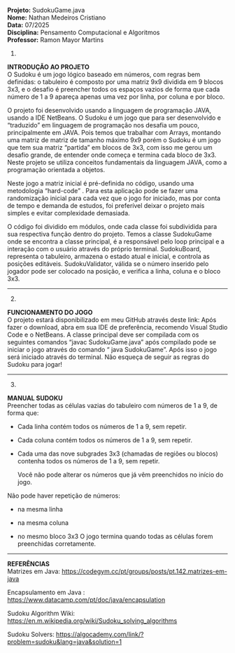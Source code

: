 **Projeto:** SudokuGame.java <br />
**Nome:** Nathan Medeiros Cristiano<br />
**Data:** 07/2025<br />
**Disciplina:** Pensamento Computacional e Algoritmos<br />
**Professor:** Ramon Mayor Martins<br />

1.
**INTRODUÇÃO AO PROJETO** <br /> 
   O Sudoku é um jogo lógico baseado em números, com regras bem definidas: o tabuleiro é composto por uma matriz 9x9 dividida em 9 blocos 3x3, e o desafio é preencher todos os espaços vazios de forma que cada número de 1 a 9 apareça apenas uma vez por linha, por coluna e por bloco.

   O projeto foi desenvolvido usando a linguagem de programação JAVA, usando a IDE NetBeans. O Sudoku é um jogo que para ser desenvolvido e “traduzido” em linguagem de programação nos desafia um pouco, principalmente em JAVA. Pois temos que trabalhar com Arrays, montando uma matriz de matriz de tamanho máximo 9x9 porém o Sudoku é um jogo que tem sua matriz “partida” em blocos de 3x3, com isso me gerou um desafio grande, de entender onde começa e termina cada bloco de 3x3. Neste projeto se utiliza conceitos fundamentais da linguagem JAVA, como a programação orientada a objetos.

   Neste jogo a matriz inicial é pré-definida no código, usando uma metodologia “hard-code” . Para esta aplicação pode se fazer uma randomização inicial para cada vez que o jogo for iniciado, mas por conta de tempo e demanda de estudos, foi preferível deixar o projeto mais simples e evitar complexidade demasiada. 

   O código foi dividido em módulos, onde cada classe foi subdividida para sua respectiva função dentro do projeto. Temos a classe SudokuGame onde se encontra a classe principal, é a responsável  pelo loop principal e a interação com o usuário através do próprio terminal. SudokuBoard, representa o tabuleiro, armazena o estado atual e inicial, e controla as posições editáveis. SudokuValidator, válida se o número inserido pelo jogador pode ser colocado na posição, e verifica a linha, coluna e o bloco 3x3.


---

2.
**FUNCIONAMENTO DO JOGO**<br />
   O projeto estará disponibilizado em meu GitHub através deste link: 
Após fazer o download, abra em sua IDE de preferência, recomendo Visual Studio Code e o NetBeans. A classe principal deve ser compilada com os seguintes comandos “javac SudokuGame.java” após compilado pode se iniciar o jogo através do comando “ java SudokuGame”. Após isso o jogo será iniciado através do terminal. Não esqueça de seguir as regras do Sudoku para jogar!

---

3.
**MANUAL SUDOKU**<br />
   Preencher todas as células vazias do tabuleiro com números de 1 a 9, de forma que:
- Cada linha contém todos os números de 1 a 9, sem repetir.


- Cada coluna contém todos os números de 1 a 9, sem repetir.


- Cada uma das nove subgrades 3x3 (chamadas de regiões ou blocos) contenha todos os números de 1 a 9, sem repetir.

   Você não pode alterar os números que já vêm preenchidos no início do jogo.


Não pode haver repetição de números:
- na mesma linha


- na mesma coluna


- no mesmo bloco 3x3
O jogo termina quando todas as células forem preenchidas corretamente.

---

**REFERÊNCIAS**<br />
Matrizes em Java: https://codegym.cc/pt/groups/posts/pt.142.matrizes-em-java

Encapsulamento em Java : https://www.datacamp.com/pt/doc/java/encapsulation

Sudoku Algorithm Wiki: https://en.m.wikipedia.org/wiki/Sudoku_solving_algorithms

Sudoku Solvers: https://algocademy.com/link/?problem=sudoku&lang=java&solution=1
